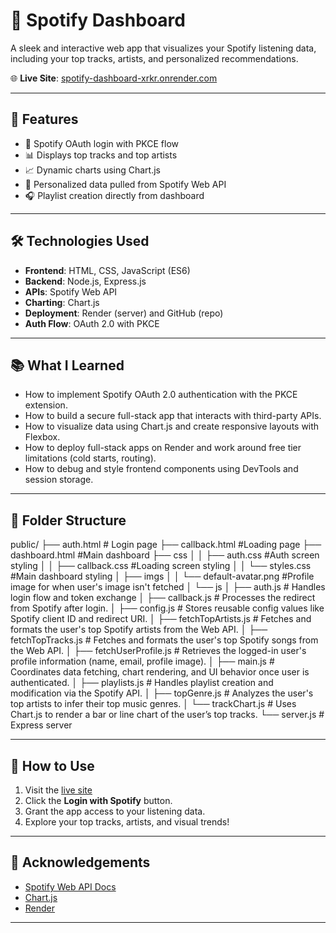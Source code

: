 # 🎵 Spotify Dashboard

A sleek and interactive web app that visualizes your Spotify listening data, including your top tracks, artists, and personalized recommendations.

🌐 **Live Site**: [spotify-dashboard-xrkr.onrender.com](https://spotify-dashboard-xrkr.onrender.com)

---

## 🚀 Features

- 🔐 Spotify OAuth login with PKCE flow
- 📊 Displays top tracks and top artists
- 📈 Dynamic charts using Chart.js
- 🧠 Personalized data pulled from Spotify Web API
- 🎧 Playlist creation directly from dashboard

---

## 🛠️ Technologies Used

- **Frontend**: HTML, CSS, JavaScript (ES6)
- **Backend**: Node.js, Express.js
- **APIs**: Spotify Web API
- **Charting**: Chart.js
- **Deployment**: Render (server) and GitHub (repo)
- **Auth Flow**: OAuth 2.0 with PKCE

---

## 📚 What I Learned

- How to implement Spotify OAuth 2.0 authentication with the PKCE extension.
- How to build a secure full-stack app that interacts with third-party APIs.
- How to visualize data using Chart.js and create responsive layouts with Flexbox.
- How to deploy full-stack apps on Render and work around free tier limitations (cold starts, routing).
- How to debug and style frontend components using DevTools and session storage.

---

## 📁 Folder Structure
public/
├── auth.html # Login page
├── callback.html #Loading page
├── dashboard.html #Main dashboard
├── css
│   │   ├── auth.css #Auth screen styling
│   │   ├── callback.css #Loading screen styling
│   │   └── styles.css #Main dashboard styling
│   ├── imgs
│   │   └── default-avatar.png #Profile image for when user's image isn't fetched
│   └── js
│       ├── auth.js  # Handles login flow and token exchange
│       ├── callback.js # Processes the redirect from Spotify after login.
│       ├── config.js # Stores reusable config values like Spotify client ID and redirect URI.
│       ├── fetchTopArtists.js # Fetches and formats the user's top Spotify artists from the Web API.
│       ├── fetchTopTracks.js # Fetches and formats the user's top Spotify songs from the Web API.
│       ├── fetchUserProfile.js #  Retrieves the logged-in user's profile information (name, email, profile image).
│       ├── main.js # Coordinates data fetching, chart rendering, and UI behavior once user is authenticated.
│       ├── playlists.js # Handles playlist creation and modification via the Spotify API.
│       ├── topGenre.js # Analyzes the user's top artists to infer their top music genres.
│       └── trackChart.js # Uses Chart.js to render a bar or line chart of the user’s top tracks.
└── server.js # Express server

---

## 🔑 How to Use

1. Visit the [live site](https://spotify-dashboard-xrkr.onrender.com)
2. Click the **Login with Spotify** button.
3. Grant the app access to your listening data.
4. Explore your top tracks, artists, and visual trends!

---

## 🙌 Acknowledgements

- [Spotify Web API Docs](https://developer.spotify.com/documentation/web-api/)
- [Chart.js](https://www.chartjs.org/)
- [Render](https://render.com/)

---

